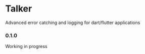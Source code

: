# Talker 
Advanced error catching and logging for dart/flutter applications

### 0.1.0
Working in progress